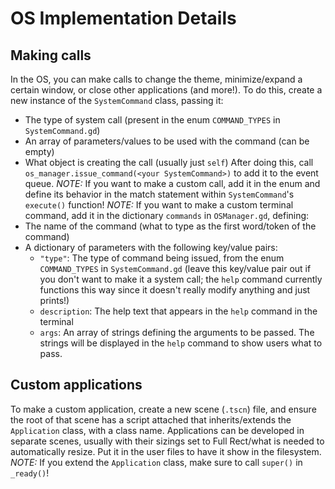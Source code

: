 # OS Implementation Details
## Making calls
In the OS, you can make calls to change the theme, minimize/expand a certain window, or close other applications (and more!). To do this, create a new instance of the `SystemCommand` class, passing it:
- The type of system call (present in the enum `COMMAND_TYPES` in `SystemCommand.gd`)
- An array of parameters/values to be used with the command (can be empty)
- What object is creating the call (usually just `self`)
After doing this, call `os_manager.issue_command(<your SystemCommand>)` to add it to the event queue.
*NOTE:* If you want to make a custom call, add it in the enum and define its behavior in the match statement within `SystemCommand`'s `execute()` function!
*NOTE:* If you want to make a custom terminal command, add it in the dictionary `commands` in `OSManager.gd`, defining:
- The name of the command (what to type as the first word/token of the command)
- A dictionary of parameters with the following key/value pairs:
   - `"type"`: The type of command being issued, from the enum `COMMAND_TYPES` in `SystemCommand.gd` (leave this key/value pair out if you don't want to make it a system call; the `help` command currently functions this way since it doesn't really modify anything and just prints!)
   - `description`: The help text that appears in the `help` command in the terminal
   - `args`: An array of strings defining the arguments to be passed. The strings will be displayed in the `help` command to show users what to pass.
## Custom applications
To make a custom application, create a new scene (`.tscn`) file, and ensure the root of that scene has a script attached that inherits/extends the `Application` class, with a class name. Applications can be developed in separate scenes, usually with their sizings set to Full Rect/what is needed to automatically resize. Put it in the user files to have it show in the filesystem.
*NOTE:* If you extend the `Application` class, make sure to call `super()` in `_ready()`!